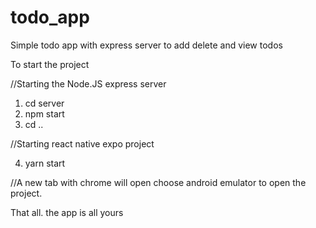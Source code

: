 # todo_app
Simple todo app with express server to add delete and view todos

To start the project

//Starting the Node.JS express server

1. cd server
2. npm start
3. cd ..

//Starting react native expo project

4. yarn start 

//A new tab with chrome will open choose android emulator to open the project.

That all. the app is all yours

